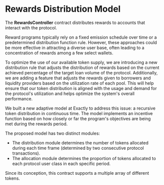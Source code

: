 # Rewards Distribution Model

The **RewardsController** contract distributes rewards to accounts that interact with the protocol.

Reward programs typically rely on a fixed emission schedule over time or a predetermined distribution function rule. However, these approaches could be more effective in attracting a diverse user base, often leading to a concentration of rewards among a few select wallets.

To optimize the use of our available token supply, we are introducing a new distribution rule that adjusts the distribution of rewards based on the current achieved percentage of the target loan volume of the protocol. Additionally, we are adding a feature that adjusts the rewards given to borrowers and liquidity providers based on the utilization rate of each pool. This will help ensure that our token distribution is aligned with the usage and demand for the protocol's utilization and helps optimize the system's overall performance.

We built a new adaptive model at Exactly to address this issue: a recursive token distribution in continuous time. The model implements an incentive function based on how closely or far the program's objectives are being met during the rewards period.

The proposed model has two distinct modules:

* The distribution module determines the number of tokens allocated during each time frame (determined by two consecutive protocol transactions).
* The allocation module determines the proportion of tokens allocated to each protocol user class in each specific period.

Since its conception, this contract supports a multiple array of different tokens.

